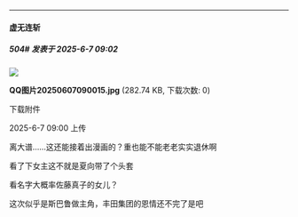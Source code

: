 ﻿
*****

####  虚无连斩  
##### 504#       发表于 2025-6-7 09:02

<img src="https://img.stage1st.com/forum/202506/07/090024nnqssfdzflfhogfc.jpg" referrerpolicy="no-referrer">

<strong>QQ图片20250607090015.jpg</strong> (282.74 KB, 下载次数: 0)

下载附件

2025-6-7 09:00 上传

离大谱……这还能接着出漫画的？重也能不能老老实实退休啊

看了下女主这不就是夏向带了个头套

看名字大概率佐藤真子的女儿？

这次似乎是斯巴鲁做主角，丰田集团的恩情还不完了是吧

